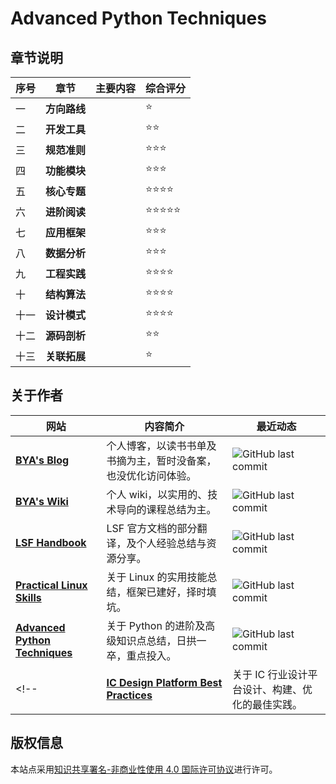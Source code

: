 # Advanced Python Techniques

## 章节说明
| 序号 | 章节         | 主要内容 | 综合评分 |
| ---- | ------------ | -------- | -------- |
| 一   | **方向路线** |          | ⭐        |
| 二   | **开发工具** |          | ⭐⭐       |
| 三   | **规范准则** |          | ⭐⭐⭐      |
| 四   | **功能模块** |          | ⭐⭐⭐      |
| 五   | **核心专题** |          | ⭐⭐⭐⭐     |
| 六   | **进阶阅读** |          | ⭐⭐⭐⭐⭐    |
| 七   | **应用框架** |          | ⭐⭐⭐      |
| 八   | **数据分析** |          | ⭐⭐⭐      |
| 九   | **工程实践** |          | ⭐⭐⭐⭐     |
| 十   | **结构算法** |          | ⭐⭐⭐⭐     |
| 十一 | **设计模式** |          | ⭐⭐⭐⭐     |
| 十二 | **源码剖析** |          | ⭐⭐       |
| 十三 | **关联拓展** |          | ⭐        |

## 关于作者


| 网站                                                         | 内容简介                                                     | 最近动态                                                     |
| ------------------------------------------------------------ | ------------------------------------------------------------ | ------------------------------------------------------------ |
| [**BYA's Blog**](http://bya.cool)                            | 个人博客，以读书书单及书摘为主，暂时没备案，也没优化访问体验。 | ![GitHub last commit](https://img.shields.io/github/last-commit/baiyongan/baiyongan.github.io?logo=github&style=for-the-badge) |
| [**BYA's Wiki**](http://106.14.160.45:8081)                  | 个人 wiki，以实用的、技术导向的课程总结为主。                | ![GitHub last commit](https://img.shields.io/github/last-commit/baiyongan/everything-notes?color=blue&logo=github&style=for-the-badge) |
| [**LSF Handbook**](http://baiyongan.github.io/lsf-handbook)  | LSF 官方文档的部分翻译，及个人经验总结与资源分享。           | ![GitHub last commit](https://img.shields.io/github/last-commit/baiyongan/lsf-handbook?logo=github&style=for-the-badge) |
| [**Practical Linux Skills**](http://106.14.160.45)           | 关于 Linux 的实用技能总结，框架已建好，择时填坑。            | ![GitHub last commit](https://img.shields.io/github/last-commit/baiyongan/practical-linux-skills?color=blue&logo=github&style=for-the-badge) |
| [**Advanced Python Techniques**](http://106.14.160.45:8080)  | 关于 Python 的进阶及高级知识点总结，日拱一卒，重点投入。     | ![GitHub last commit](https://img.shields.io/github/last-commit/baiyongan/advanced-python-techniques?color=gold&logo=github&style=for-the-badge) |
<!-- | [**IC Design Platform Best Practices**](http://106.14.160.45:8090) | 关于 IC 行业设计平台设计、构建、优化的最佳实践。             | ![GitHub last commit](https://img.shields.io/github/last-commit/baiyongan/ic-design-platform-best-practices?color=grey&logo=github&style=for-the-badge) | -->


## 版权信息

本站点采用[知识共享署名-非商业性使用 4.0 国际许可协议](http://creativecommons.org/licenses/by-nc/4.0/)进行许可。
